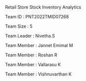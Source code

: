 Retail Store Stock Inventory Analytics

Team ID : PNT2022TMID07268

Team Size : 5

Team Leader : Nivetha.S

Team Member : Jannet Emimal M

Team Member : Roshan R

Team Member : Vallarasu K

Team Member : Vishnuvarthan K
